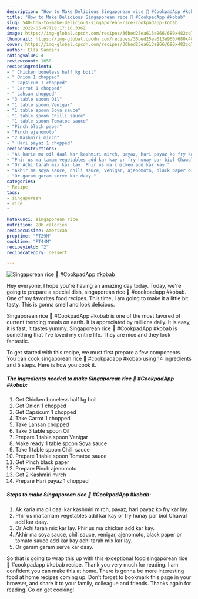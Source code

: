 ```yaml
---
description: "How to Make Delicious Singaporean rice 🍛 #CookpadApp #kobab"
title: "How to Make Delicious Singaporean rice 🍛 #CookpadApp #kobab"
slug: 540-how-to-make-delicious-singaporean-rice-cookpadapp-kobab
date: 2022-05-07T19:17:18.336Z
image: https://img-global.cpcdn.com/recipes/36bed25ea613e966/680x482cq70/singaporean-rice-cookpadapp-kobab-recipe-main-photo.jpg
thumbnail: https://img-global.cpcdn.com/recipes/36bed25ea613e966/680x482cq70/singaporean-rice-cookpadapp-kobab-recipe-main-photo.jpg
cover: https://img-global.cpcdn.com/recipes/36bed25ea613e966/680x482cq70/singaporean-rice-cookpadapp-kobab-recipe-main-photo.jpg
author: Ella Sanders
ratingvalue: 4
reviewcount: 1658
recipeingredient:
- " Chicken boneless half kg boil"
- " Onion 1 chopped"
- " Capsicum 1 chopped"
- " Carrot 1 chopped"
- " Lahsan chopped"
- "3 table spoon Oil"
- "1 table spoon Venigar"
- "1 table spoon Soya sauce"
- "1 table spoon Chilli sauce"
- "1 table spoon Tomatoe sauce"
- "Pinch black paper"
- "Pinch ajenomoto"
- "2 Kashmiri mirch"
- " Hari payaz 1 chopped"
recipeinstructions:
- "Ak karia ma oil daal kar kashmiri mirch, payaz, hari payaz ko fry kar lay."
- "Phir us ma tamam vegetables add kar kay or fry hunay par biol Chawal add kar daay."
- "Or Achi tarah mix kar lay. Phir us ma chicken add kar kay."
- "Akhir ma soya sauce, chili sauce, venigar, ajenomoto, black paper or tomato sauce add kar kay achi tarah mix kar lay."
- "Or garam garam serve kar daay."
categories:
- Recipe
tags:
- singaporean
- rice
- 

katakunci: singaporean rice  
nutrition: 206 calories
recipecuisine: American
preptime: "PT29M"
cooktime: "PT44M"
recipeyield: "2"
recipecategory: Dessert

---
```



![Singaporean rice 🍛 #CookpadApp #kobab](https://img-global.cpcdn.com/recipes/36bed25ea613e966/680x482cq70/singaporean-rice-cookpadapp-kobab-recipe-main-photo.jpg)

Hey everyone, I hope you're having an amazing day today. Today, we're going to prepare a special dish, singaporean rice 🍛 #cookpadapp #kobab. One of my favorites food recipes. This time, I am going to make it a little bit tasty. This is gonna smell and look delicious.



Singaporean rice 🍛 #CookpadApp #kobab is one of the most favored of current trending meals on earth. It is appreciated by millions daily. It is easy, it is fast, it tastes yummy. Singaporean rice 🍛 #CookpadApp #kobab is something that I've loved my entire life. They are nice and they look fantastic.


To get started with this recipe, we must first prepare a few components. You can cook singaporean rice 🍛 #cookpadapp #kobab using 14 ingredients and 5 steps. Here is how you cook it.

<!--inarticleads1-->

##### The ingredients needed to make Singaporean rice 🍛 #CookpadApp #kobab:

1. Get  Chicken boneless half kg boil
1. Get  Onion 1 chopped
1. Get  Capsicum 1 chopped
1. Take  Carrot 1 chopped
1. Take  Lahsan chopped
1. Take 3 table spoon Oil
1. Prepare 1 table spoon Venigar
1. Make ready 1 table spoon Soya sauce
1. Take 1 table spoon Chilli sauce
1. Prepare 1 table spoon Tomatoe sauce
1. Get Pinch black paper
1. Prepare Pinch ajenomoto
1. Get 2 Kashmiri mirch
1. Prepare  Hari payaz 1 chopped




<!--inarticleads2-->

##### Steps to make Singaporean rice 🍛 #CookpadApp #kobab:

1. Ak karia ma oil daal kar kashmiri mirch, payaz, hari payaz ko fry kar lay.
1. Phir us ma tamam vegetables add kar kay or fry hunay par biol Chawal add kar daay.
1. Or Achi tarah mix kar lay. Phir us ma chicken add kar kay.
1. Akhir ma soya sauce, chili sauce, venigar, ajenomoto, black paper or tomato sauce add kar kay achi tarah mix kar lay.
1. Or garam garam serve kar daay.




So that is going to wrap this up with this exceptional food singaporean rice 🍛 #cookpadapp #kobab recipe. Thank you very much for reading. I am confident you can make this at home. There is gonna be more interesting food at home recipes coming up. Don't forget to bookmark this page in your browser, and share it to your family, colleague and friends. Thanks again for reading. Go on get cooking!
